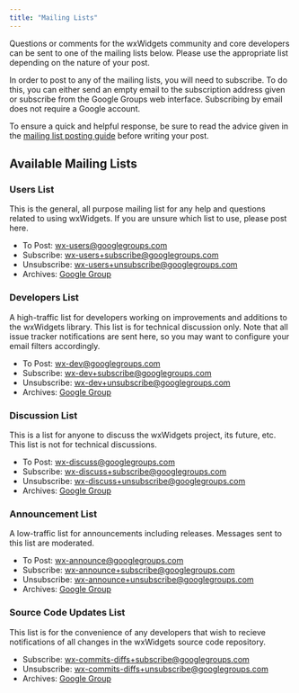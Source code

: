 ```yaml
---
title: "Mailing Lists"
---
```


Questions or comments for the wxWidgets community and core developers can be
sent to one of the mailing lists below. Please use the appropriate list
depending on the nature of your post.

In order to post to any of the mailing lists, you will need to subscribe. To do
this, you can either send an empty email to the subscription address given or
subscribe from the Google Groups web interface. Subscribing by email does not
require a Google account.

To ensure a quick and helpful response, be sure to read the advice given in the
[mailing list posting guide][1] before writing your post.

[1]: /support/mailing-lists/guide/


## Available Mailing Lists

### Users List

This is the general, all purpose mailing list for any help and questions
related to using wxWidgets. If you are unsure which list to use, please post
here.

* To Post: <wx-users@googlegroups.com>
* Subscribe: <wx-users+subscribe@googlegroups.com>
* Unsubscribe: <wx-users+unsubscribe@googlegroups.com>
* Archives: [Google Group][wx-users-group]

[wx-users-group]: https://groups.google.com/forum/?fromgroups#!forum/wx-users

### Developers List

A high-traffic list for developers working on improvements and additions to the
wxWidgets library. This list is for technical discussion only. Note that all
issue tracker notifications are sent here, so you may want to configure your
email filters accordingly.

* To Post: <wx-dev@googlegroups.com>
* Subscribe: <wx-dev+subscribe@googlegroups.com>
* Unsubscribe: <wx-dev+unsubscribe@googlegroups.com>
* Archives: [Google Group][wx-dev-group]

[wx-dev-group]: https://groups.google.com/forum/?fromgroups#!forum/wx-dev

### Discussion List

This is a list for anyone to discuss the wxWidgets project, its future, etc.
This list is not for technical discussions.

* To Post: <wx-discuss@googlegroups.com>
* Subscribe: <wx-discuss+subscribe@googlegroups.com>
* Unsubscribe: <wx-discuss+unsubscribe@googlegroups.com>
* Archives: [Google Group][wx-discuss-group]

[wx-discuss-group]: https://groups.google.com/forum/?fromgroups#!forum/wx-discuss

### Announcement List

A low-traffic list for announcements including releases. Messages sent to this
list are moderated.

* To Post: <wx-announce@googlegroups.com>
* Subscribe: <wx-announce+subscribe@googlegroups.com>
* Unsubscribe: <wx-announce+unsubscribe@googlegroups.com>
* Archives: [Google Group][wx-announce-group]

[wx-announce-group]: https://groups.google.com/forum/?fromgroups#!forum/wx-announce

### Source Code Updates List

This list is for the convenience of any developers that wish to recieve
notifications of all changes in the wxWidgets source code repository.

* Subscribe: <wx-commits-diffs+subscribe@googlegroups.com>
* Unsubscribe: <wx-commits-diffs+unsubscribe@googlegroups.com>
* Archives: [Google Group][wx-commits-diffs-group]

[wx-commits-diffs-group]: https://groups.google.com/forum/?fromgroups#!forum/wx-commits-diffs
